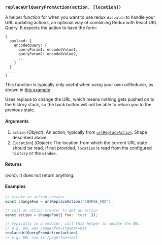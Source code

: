 ### `replaceUrlQueryFromAction(action, [location])`

A helper function for when you want to use redux `dispatch` to handle your URL updating actions, an optional way of combining Redux with React URL Query. It expects the action to have the form:

```
{
  payload: {
    encodedQuery: {
      queryParam1: encodedValue1,
      queryParam2: encodedValue2,
      ...
    }
  }
  ...
}
```

This function is typically only useful when using your own urlReducer, as shown in [this example](https://github.com/pbeshai/react-url-query/tree/master/examples/redux-with-actions).

Uses replace to change the URL, which means nothing gets pushed on to the history stack, so the back button will not be able to return you to the previous state.

#### Arguments

1. `action` (*Object*): An action, typically from [`urlReplaceAction`](urlReplaceAction.md). Shape described above.
1. [`location`] (*Object*): The location from which the current URL state should be read. If not provided, `location` is read from the configured `history` or the `window`.

#### Returns

(*void*): It does not return anything.


#### Examples

```js
// create an action creator
const changeFoo = urlReplaceAction('CHANGE_FOO');

// call an action creator to get an action
const action = changeFoo({ foo: 'test' });

// typically in a reducer, call this helper to update the URL
// e.g. URL was /page?foo=ing&bar=baz
replaceUrlQueryFromAction(action)
// e.g. URL now is /page?foo=test
```

